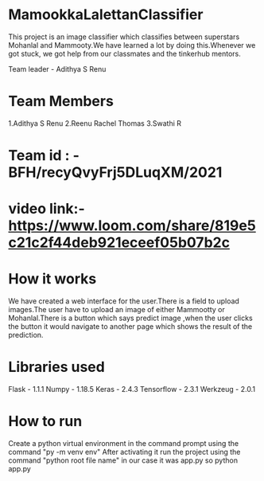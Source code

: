 # MamookkaLalettanClassifier
This project is an image classifier which classifies between superstars Mohanlal and Mammooty.We have learned a lot by doing this.Whenever we got stuck, we got help from our classmates and the tinkerhub mentors. 

Team leader - Adithya S Renu
# Team Members
1.Adithya S Renu 
2.Reenu Rachel Thomas
3.Swathi R

# Team id : - BFH/recyQvyFrj5DLuqXM/2021

# video link:- https://www.loom.com/share/819e5c21c2f44deb921eceef05b07b2c

# How it works
We have created a web interface for the user.There is a field to upload images.The user have to upload an image of either Mammootty or Mohanlal.There is a button which says predict image ,when the user clicks the button it would navigate to another page which shows the result of the prediction.
 
# Libraries used
Flask - 1.1.1
Numpy - 1.18.5
Keras -  2.4.3
Tensorflow -  2.3.1
Werkzeug - 2.0.1

# How to run
Create a python virtual environment in the command prompt using the command "py -m venv env"
After activating it run the project using the command "python root file name" in our case it was app.py so python app.py

